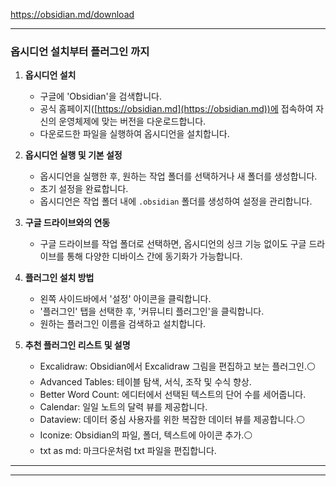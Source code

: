 https://obsidian.md/download

---

### 옵시디언 설치부터 플러그인 까지

1. **옵시디언 설치**
   - 구글에 'Obsidian'을 검색합니다.
   - 공식 홈페이지([https://obsidian.md](https://obsidian.md))에 접속하여 자신의 운영체제에 맞는 버전을 다운로드합니다.
   - 다운로드한 파일을 실행하여 옵시디언을 설치합니다.

2. **옵시디언 실행 및 기본 설정**
   - 옵시디언을 실행한 후, 원하는 작업 폴더를 선택하거나 새 폴더를 생성합니다.
   - 초기 설정을 완료합니다.
   - 옵시디언은 작업 폴더 내에 `.obsidian` 폴더를 생성하여 설정을 관리합니다.

3. **구글 드라이브와의 연동**
   - 구글 드라이브를 작업 폴더로 선택하면, 옵시디언의 싱크 기능 없이도 구글 드라이브를 통해 다양한 디바이스 간에 동기화가 가능합니다.

4. **플러그인 설치 방법**
   - 왼쪽 사이드바에서 '설정' 아이콘을 클릭합니다.
   - '플러그인' 탭을 선택한 후, '커뮤니티 플러그인'을 클릭합니다.
   - 원하는 플러그인 이름을 검색하고 설치합니다.

5. **추천 플러그인 리스트 및 설명**
	- Excalidraw: Obsidian에서 Excalidraw 그림을 편집하고 보는 플러그인.⚪
   	- Advanced Tables: 테이블 탐색, 서식, 조작 및 수식 향상.
	- Better Word Count: 에디터에서 선택된 텍스트의 단어 수를 세어줍니다.
	- Calendar: 일일 노트의 달력 뷰를 제공합니다.
	- Dataview: 데이터 중심 사용자를 위한 복잡한 데이터 뷰를 제공합니다.⚪
	- Iconize: Obsidian의 파일, 폴더, 텍스트에 아이콘 추가.⚪
	- txt as md: 마크다운처럼 txt 파일을 편집합니다.
******

---
